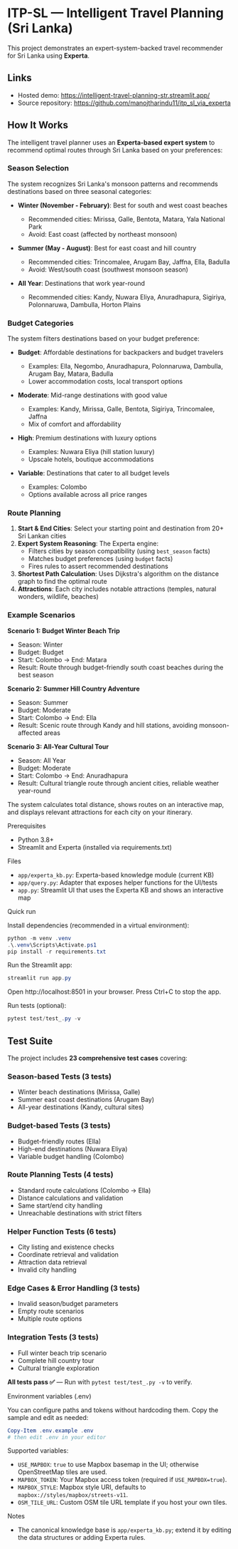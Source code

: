 # ITP-SL — Intelligent Travel Planning (Sri Lanka)

This project demonstrates an expert-system-backed travel recommender for Sri Lanka using **Experta**.

## Links

- Hosted demo: https://intelligent-travel-planning-str.streamlit.app/
- Source repository: https://github.com/manojtharindu11/itp_sl_via_experta

## How It Works

The intelligent travel planner uses an **Experta-based expert system** to recommend optimal routes through Sri Lanka based on your preferences:

### Season Selection

The system recognizes Sri Lanka's monsoon patterns and recommends destinations based on three seasonal categories:

- **Winter (November - February)**: Best for south and west coast beaches

  - Recommended cities: Mirissa, Galle, Bentota, Matara, Yala National Park
  - Avoid: East coast (affected by northeast monsoon)

- **Summer (May - August)**: Best for east coast and hill country

  - Recommended cities: Trincomalee, Arugam Bay, Jaffna, Ella, Badulla
  - Avoid: West/south coast (southwest monsoon season)

- **All Year**: Destinations that work year-round
  - Recommended cities: Kandy, Nuwara Eliya, Anuradhapura, Sigiriya, Polonnaruwa, Dambulla, Horton Plains

### Budget Categories

The system filters destinations based on your budget preference:

- **Budget**: Affordable destinations for backpackers and budget travelers

  - Examples: Ella, Negombo, Anuradhapura, Polonnaruwa, Dambulla, Arugam Bay, Matara, Badulla
  - Lower accommodation costs, local transport options

- **Moderate**: Mid-range destinations with good value

  - Examples: Kandy, Mirissa, Galle, Bentota, Sigiriya, Trincomalee, Jaffna
  - Mix of comfort and affordability

- **High**: Premium destinations with luxury options

  - Examples: Nuwara Eliya (hill station luxury)
  - Upscale hotels, boutique accommodations

- **Variable**: Destinations that cater to all budget levels
  - Examples: Colombo
  - Options available across all price ranges

### Route Planning

1. **Start & End Cities**: Select your starting point and destination from 20+ Sri Lankan cities
2. **Expert System Reasoning**: The Experta engine:
   - Filters cities by season compatibility (using `best_season` facts)
   - Matches budget preferences (using `budget` facts)
   - Fires rules to assert recommended destinations
3. **Shortest Path Calculation**: Uses Dijkstra's algorithm on the distance graph to find the optimal route
4. **Attractions**: Each city includes notable attractions (temples, natural wonders, wildlife, beaches)

### Example Scenarios

**Scenario 1: Budget Winter Beach Trip**

- Season: Winter
- Budget: Budget
- Start: Colombo → End: Matara
- Result: Route through budget-friendly south coast beaches during the best season

**Scenario 2: Summer Hill Country Adventure**

- Season: Summer
- Budget: Moderate
- Start: Colombo → End: Ella
- Result: Scenic route through Kandy and hill stations, avoiding monsoon-affected areas

**Scenario 3: All-Year Cultural Tour**

- Season: All Year
- Budget: Moderate
- Start: Colombo → End: Anuradhapura
- Result: Cultural triangle route through ancient cities, reliable weather year-round

The system calculates total distance, shows routes on an interactive map, and displays relevant attractions for each city on your itinerary.

Prerequisites

- Python 3.8+
- Streamlit and Experta (installed via requirements.txt)

Files

- `app/experta_kb.py`: Experta-based knowledge module (current KB)
- `app/query.py`: Adapter that exposes helper functions for the UI/tests
- `app.py`: Streamlit UI that uses the Experta KB and shows an interactive map

Quick run

Install dependencies (recommended in a virtual environment):

```powershell
python -m venv .venv
.\.venv\Scripts\Activate.ps1
pip install -r requirements.txt
```

Run the Streamlit app:

```powershell
streamlit run app.py
```

Open http://localhost:8501 in your browser. Press Ctrl+C to stop the app.

Run tests (optional):

```powershell
pytest test/test_.py -v
```

## Test Suite

The project includes **23 comprehensive test cases** covering:

### Season-based Tests (3 tests)

- Winter beach destinations (Mirissa, Galle)
- Summer east coast destinations (Arugam Bay)
- All-year destinations (Kandy, cultural sites)

### Budget-based Tests (3 tests)

- Budget-friendly routes (Ella)
- High-end destinations (Nuwara Eliya)
- Variable budget handling (Colombo)

### Route Planning Tests (4 tests)

- Standard route calculations (Colombo → Ella)
- Distance calculations and validation
- Same start/end city handling
- Unreachable destinations with strict filters

### Helper Function Tests (6 tests)

- City listing and existence checks
- Coordinate retrieval and validation
- Attraction data retrieval
- Invalid city handling

### Edge Cases & Error Handling (3 tests)

- Invalid season/budget parameters
- Empty route scenarios
- Multiple route options

### Integration Tests (3 tests)

- Full winter beach trip scenario
- Complete hill country tour
- Cultural triangle exploration

**All tests pass ✅** — Run with `pytest test/test_.py -v` to verify.

Environment variables (.env)

You can configure paths and tokens without hardcoding them. Copy the sample and edit as needed:

```powershell
Copy-Item .env.example .env
# then edit .env in your editor
```

Supported variables:

- `USE_MAPBOX`: `true` to use Mapbox basemap in the UI; otherwise OpenStreetMap tiles are used.
- `MAPBOX_TOKEN`: Your Mapbox access token (required if `USE_MAPBOX=true`).
- `MAPBOX_STYLE`: Mapbox style URI, defaults to `mapbox://styles/mapbox/streets-v11`.
- `OSM_TILE_URL`: Custom OSM tile URL template if you host your own tiles.

Notes

- The canonical knowledge base is `app/experta_kb.py`; extend it by editing the data structures or adding Experta rules.
